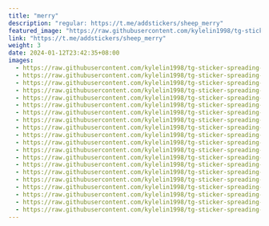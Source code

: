 ```yaml
---
title: "merry"
description: "regular: https://t.me/addstickers/sheep_merry"
featured_image: "https://raw.githubusercontent.com/kylelin1998/tg-sticker-spreading-worldwide-images/main/img/3cd1d1c1-3131-4256-8371-a2d302027a9d.jpg"
link: "https://t.me/addstickers/sheep_merry"
weight: 3
date: 2024-01-12T23:42:35+08:00
images:
  - https://raw.githubusercontent.com/kylelin1998/tg-sticker-spreading-worldwide-images/main/img/3cd1d1c1-3131-4256-8371-a2d302027a9d.jpg
  - https://raw.githubusercontent.com/kylelin1998/tg-sticker-spreading-worldwide-images/main/img/6671c7e4-b524-45c7-9813-bd5054621eed.jpg
  - https://raw.githubusercontent.com/kylelin1998/tg-sticker-spreading-worldwide-images/main/img/0ce4b5ce-9271-419d-aac3-693b753b8cfe.jpg
  - https://raw.githubusercontent.com/kylelin1998/tg-sticker-spreading-worldwide-images/main/img/e96be2bf-6cec-415b-b74e-2ed656a03929.jpg
  - https://raw.githubusercontent.com/kylelin1998/tg-sticker-spreading-worldwide-images/main/img/2048aab7-3ca9-499e-8a94-5a1d961337a4.jpg
  - https://raw.githubusercontent.com/kylelin1998/tg-sticker-spreading-worldwide-images/main/img/15d0c865-e6e4-4ed1-926d-60d5a55c6867.jpg
  - https://raw.githubusercontent.com/kylelin1998/tg-sticker-spreading-worldwide-images/main/img/41407cc4-9c3b-4acc-ba99-7bf9ff50ded9.jpg
  - https://raw.githubusercontent.com/kylelin1998/tg-sticker-spreading-worldwide-images/main/img/994c7496-79c6-401a-8e75-d03869cbce99.jpg
  - https://raw.githubusercontent.com/kylelin1998/tg-sticker-spreading-worldwide-images/main/img/2af29014-58c4-4694-a6cf-0d8397652aa4.jpg
  - https://raw.githubusercontent.com/kylelin1998/tg-sticker-spreading-worldwide-images/main/img/99693515-ecee-4c6b-a6fd-db86fb317cea.jpg
  - https://raw.githubusercontent.com/kylelin1998/tg-sticker-spreading-worldwide-images/main/img/cea908eb-0154-4802-94cf-f79311223ee5.jpg
  - https://raw.githubusercontent.com/kylelin1998/tg-sticker-spreading-worldwide-images/main/img/c5659275-1957-4af7-a12c-d1711cfe3cc1.jpg
  - https://raw.githubusercontent.com/kylelin1998/tg-sticker-spreading-worldwide-images/main/img/166c28b2-9da6-40b7-a266-ec439f7def8d.jpg
  - https://raw.githubusercontent.com/kylelin1998/tg-sticker-spreading-worldwide-images/main/img/1ccd3712-d253-4cba-a121-eb81d01e04b7.jpg
  - https://raw.githubusercontent.com/kylelin1998/tg-sticker-spreading-worldwide-images/main/img/b62496c8-8521-44a4-a656-c8eff1914167.jpg
  - https://raw.githubusercontent.com/kylelin1998/tg-sticker-spreading-worldwide-images/main/img/e0106929-490a-42ec-a26c-02aaf4e9d426.jpg
  - https://raw.githubusercontent.com/kylelin1998/tg-sticker-spreading-worldwide-images/main/img/5f9cd70a-d37d-4909-88ba-bc57360254d2.jpg
  - https://raw.githubusercontent.com/kylelin1998/tg-sticker-spreading-worldwide-images/main/img/2510480e-6854-406d-861b-24f0958ef68f.jpg
  - https://raw.githubusercontent.com/kylelin1998/tg-sticker-spreading-worldwide-images/main/img/aa888fc1-3de2-4318-b707-130ef68ce80f.jpg
  - https://raw.githubusercontent.com/kylelin1998/tg-sticker-spreading-worldwide-images/main/img/64452bf0-ef2b-465f-b796-dc76fc690f00.jpg
---
```

